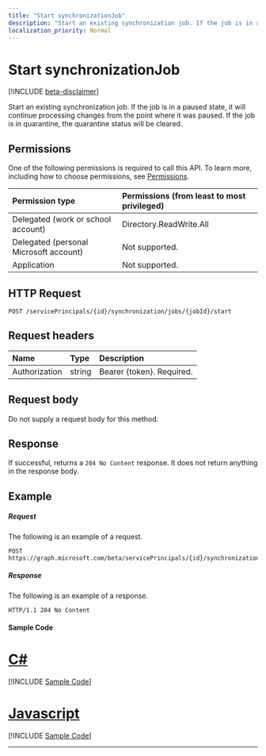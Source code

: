 ```yaml
---
title: "Start synchronizationJob"
description: "Start an existing synchronization job. If the job is in a paused state, it will continue processing changes from the point where it was paused. If the job is in quarantine, the quarantine status will be cleared."
localization_priority: Normal
---
```


# Start synchronizationJob

[!INCLUDE [beta-disclaimer](../../includes/beta-disclaimer.md)]

Start an existing synchronization job. If the job is in a paused state, it will continue processing changes from the point where it was paused. If the job is in quarantine, the quarantine status will be cleared.

## Permissions
One of the following permissions is required to call this API. To learn more, including how to choose permissions, see [Permissions](/graph/permissions-reference).

|Permission type                        | Permissions (from least to most privileged)              |
|:--------------------------------------|:---------------------------------------------------------|
|Delegated (work or school account)     |Directory.ReadWrite.All  |
|Delegated (personal Microsoft account) |Not supported. |
|Application                            |Not supported. | 

## HTTP Request
<!-- { "blockType": "ignored" } -->
```http
POST /servicePrincipals/{id}/synchronization/jobs/{jobId}/start
```

## Request headers

| Name           | Type    | Description|
|:---------------|:--------|:-----------|
| Authorization  | string  | Bearer {token}. Required. |

## Request body

Do not supply a request body for this method. 

## Response

If successful, returns a `204 No Content` response. It does not return anything in the response body.

## Example

##### Request
The following is an example of a request.
<!-- {
  "blockType": "request",
  "name": "synchronizationjob_start"
}-->
```http
POST https://graph.microsoft.com/beta/servicePrincipals/{id}/synchronization/jobs/{jobId}/start
```

##### Response
The following is an example of a response.
<!-- {
  "blockType": "response",
  "truncated": true,
  "@odata.type": "microsoft.graph.None"
} -->
```http
HTTP/1.1 204 No Content
```
#### Sample Code
# [C#](#tab/CS)
[!INCLUDE [Sample Code]( ../includes/synchronizationjob_start-C#-snippets.md)]

# [Javascript](#tab/Javascript)
[!INCLUDE [Sample Code]( ../includes/synchronizationjob_start-Javascript-snippets.md)]

---


<!-- uuid: 8fcb5dbc-d5aa-4681-8e31-b001d5168d79
2015-10-25 14:57:30 UTC -->
<!--
{
  "type": "#page.annotation",
  "description": "synchronizationJob: start",
  "keywords": "",
  "section": "documentation",
  "tocPath": "",
  "suppressions": [
    "Error: /api-reference/beta/api/synchronization-synchronizationjob-start.md:\r\n      Exception processing links.\r\n    System.ArgumentException: Link Definition was null. Link text: !INCLUDE [beta-disclaimer](../../includes/beta-disclaimer.md)\r\n      at ApiDoctor.Validation.DocFile.get_LinkDestinations()\r\n      at ApiDoctor.Validation.DocSet.ValidateLinks(Boolean includeWarnings, String[] relativePathForFiles, IssueLogger issues, Boolean requireFilenameCaseMatch, Boolean printOrphanedFiles)"
  ]
}
-->
